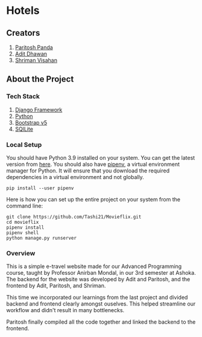 # Hotels

## Creators

1. [Paritosh Panda](https://github.com/Tashi21)
2. [Adit Dhawan](https://github.com/aditd)
3. [Shriman Visahan](https://github.com/Shriman02)

## About the Project

### Tech Stack

1. [Django Framework](https://www.djangoproject.com/)
2. [Python](https://www.python.org/)
3. [Bootstrap v5](https://getbootstrap.com/)
4. [SQlLite](https://www.sqlite.org)

### Local Setup

You should have Python 3.9 installed on your system. You can get the latest version from [here](https://www.python.org/downloads/). You should also have [pipenv](https://pypi.org/project/pipenv/), a virtual environment manager for Python. It will ensure that you download the required dependencies in a virtual environment and not globally.

``` terminal
pip install --user pipenv
```

Here is how you can set up the entire project on your system from the command line:

``` terminal
git clone https://github.com/Tashi21/Movieflix.git
cd movieflix
pipenv install
pipenv shell
python manage.py runserver
```

### Overview

This is a simple e-travel website made for our Advanced Programming course, taught by Professor Anirban Mondal, in our 3rd semester at Ashoka. The backend for the website was developed by Adit and Paritosh, and the frontend by Adit, Paritosh, and Shriman.

This time we incorporated our learnings from the last project and divided backend and frontend clearly amongst ouselves. This helped streamline our workflow and didn't result in many bottlenecks.

Paritosh finally compiled all the code together and linked the backend to the frontend.

<Adit add how you scraped data>
